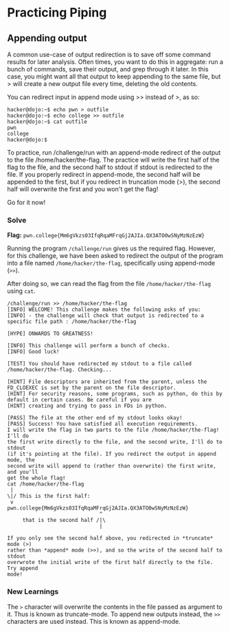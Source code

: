 # Practicing Piping

## Appending output
A common use-case of output redirection is to save off some command results for later analysis. Often times, you want to do this in aggregate: run a bunch of commands, save their output, and grep through it later. In this case, you might want all that output to keep appending to the same file, but > will create a new output file every time, deleting the old contents.

You can redirect input in append mode using >> instead of >, as so:
```
hacker@dojo:~$ echo pwn > outfile
hacker@dojo:~$ echo college >> outfile
hacker@dojo:~$ cat outfile
pwn
college
hacker@dojo:$
```
To practice, run /challenge/run with an append-mode redirect of the output to the file /home/hacker/the-flag. The practice will write the first half of the flag to the file, and the second half to stdout if stdout is redirected to the file. If you properly redirect in append-mode, the second half will be appended to the first, but if you redirect in truncation mode (>), the second half will overwrite the first and you won't get the flag!

Go for it now!


### Solve
**Flag:** `pwn.college{Mm6gVkzs03IfqRqaMFrqGj2AJIa.QX3ATO0wSNyMzNzEzW}`

Running the program `/challenge/run` gives us the required flag. However, for this challenge, we have been asked to redirect the output of the program into a file named `/home/hacker/the-flag`, specifically using append-mode (`>>`).

After doing so, we can read the flag from the file  `/home/hacker/the-flag` using `cat`.

```
/challenge/run >> /home/hacker/the-flag
[INFO] WELCOME! This challenge makes the following asks of you:
[INFO] - the challenge will check that output is redirected to a specific file path : /home/hacker/the-flag

[HYPE] ONWARDS TO GREATNESS!

[INFO] This challenge will perform a bunch of checks.
[INFO] Good luck!

[TEST] You should have redirected my stdout to a file called /home/hacker/the-flag. Checking...

[HINT] File descriptors are inherited from the parent, unless the FD_CLOEXEC is set by the parent on the file descriptor.
[HINT] For security reasons, some programs, such as python, do this by default in certain cases. Be careful if you are
[HINT] creating and trying to pass in FDs in python.

[PASS] The file at the other end of my stdout looks okay!
[PASS] Success! You have satisfied all execution requirements.
I will write the flag in two parts to the file /home/hacker/the-flag! I'll do 
the first write directly to the file, and the second write, I'll do to stdout 
(if it's pointing at the file). If you redirect the output in append mode, the 
second write will append to (rather than overwrite) the first write, and you'll 
get the whole flag!
cat /home/hacker/the-flag
 | 
\|/ This is the first half:
 v 
pwn.college{Mm6gVkzs03IfqRqaMFrqGj2AJIa.QX3ATO0wSNyMzNzEzW}
                              ^
     that is the second half /|\
                              |

If you only see the second half above, you redirected in *truncate* mode (>) 
rather than *append* mode (>>), and so the write of the second half to stdout 
overwrote the initial write of the first half directly to the file. Try append 
mode!
```

### New Learnings

The `>` character will overwrite the contents in the file passed as argument to it. Thus is known as truncate-mode. To append new outputs instead, the `>>` characters are used instead. This is known as append-mode.
